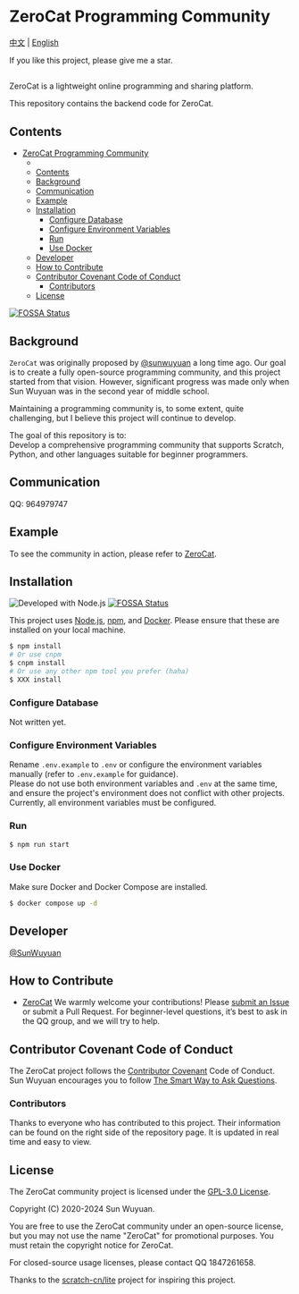 # ZeroCat Programming Community
[中文](./README_ZH.md) | [English](./README.md)

If you like this project, please give me a star.
##
ZeroCat is a lightweight online programming and sharing platform.

This repository contains the backend code for ZeroCat.

## Contents

- [ZeroCat Programming Community](#zerocat-programming-community)
  - [](#)
  - [Contents](#contents)
  - [Background](#background)
  - [Communication](#communication)
  - [Example](#example)
  - [Installation](#installation)
    - [Configure Database](#configure-database)
    - [Configure Environment Variables](#configure-environment-variables)
    - [Run](#run)
    - [Use Docker](#use-docker)
  - [Developer](#developer)
  - [How to Contribute](#how-to-contribute)
  - [Contributor Covenant Code of Conduct](#contributor-covenant-code-of-conduct)
    - [Contributors](#contributors)
  - [License](#license)


[![FOSSA Status](https://app.fossa.com/api/projects/git%2Bgithub.com%2FZeroCatDev%2Fzerocat-backend.svg?type=large)](https://app.fossa.com/projects/git%2Bgithub.com%2FZeroCatDev%2Fzerocat-backend?ref=badge_large)

## Background

`ZeroCat` was originally proposed by [@sunwuyuan](https://github.com/sunwuyuan) a long time ago. Our goal is to create a fully open-source programming community, and this project started from that vision. However, significant progress was made only when Sun Wuyuan was in the second year of middle school.

Maintaining a programming community is, to some extent, quite challenging, but I believe this project will continue to develop.

The goal of this repository is to:
<br/>Develop a comprehensive programming community that supports Scratch, Python, and other languages suitable for beginner programmers.

## Communication

QQ: 964979747

## Example

To see the community in action, please refer to [ZeroCat](https://zerocat.houlangs.com).

## Installation
![Developed with Node.js](public/Node.js.png)
[![FOSSA Status](https://app.fossa.com/api/projects/git%2Bgithub.com%2FZeroCatDev%2Fzerocat-backend.svg?type=shield)](https://app.fossa.com/projects/git%2Bgithub.com%2FZeroCatDev%2Fzerocat-backend?ref=badge_shield)

This project uses [Node.js](http://nodejs.org), [npm](https://npmjs.com), and [Docker](https://docker.com). Please ensure that these are installed on your local machine.

```sh
$ npm install
# Or use cnpm
$ cnpm install
# Or use any other npm tool you prefer (haha)
$ XXX install
```

### Configure Database

Not written yet.

### Configure Environment Variables

Rename `.env.example` to `.env` or configure the environment variables manually (refer to `.env.example` for guidance).
<br/>Please do not use both environment variables and `.env` at the same time, and ensure the project's environment does not conflict with other projects.
<br/>Currently, all environment variables must be configured.

### Run

```sh
$ npm run start
```

### Use Docker

Make sure Docker and Docker Compose are installed.

```sh
$ docker compose up -d
```

## Developer

[@SunWuyuan](https://github.com/sunwuyuan)

## How to Contribute

- [ZeroCat](https://zerocat.houlangs.com)
We warmly welcome your contributions! Please [submit an Issue](https://github.com/ZeroCatDev/ZeroCat/issues/new) or submit a Pull Request. For beginner-level questions, it’s best to ask in the QQ group, and we will try to help.

## Contributor Covenant Code of Conduct

The ZeroCat project follows the [Contributor Covenant](http://contributor-covenant.org/version/1/3/0/) Code of Conduct.
<br/>Sun Wuyuan encourages you to follow [The Smart Way to Ask Questions](https://github.com/ryanhanwu/How-To-Ask-Questions-The-Smart-Way/blob/main/README-zh_CN.md).

### Contributors

Thanks to everyone who has contributed to this project. Their information can be found on the right side of the repository page. It is updated in real time and easy to view.

## License

The ZeroCat community project is licensed under the [GPL-3.0 License](LICENSE).

Copyright (C) 2020-2024 Sun Wuyuan.

You are free to use the ZeroCat community under an open-source license, but you may not use the name "ZeroCat" for promotional purposes. You must retain the copyright notice for ZeroCat.

For closed-source usage licenses, please contact QQ 1847261658.

Thanks to the [scratch-cn/lite](https://gitee.com/scratch-cn/lite) project for inspiring this project.